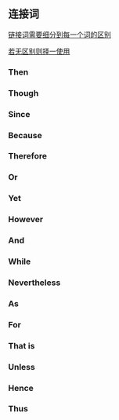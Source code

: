 ## 连接词

<u>链接词需要细分到每一个词的区别</u>

<u>若无区别则择一使用</u>

### Then

### Though

### Since

### Because

### Therefore

### Or

### Yet

### However

### And

### While

### Nevertheless

### As

### For

### That is

### Unless

### Hence

### Thus

